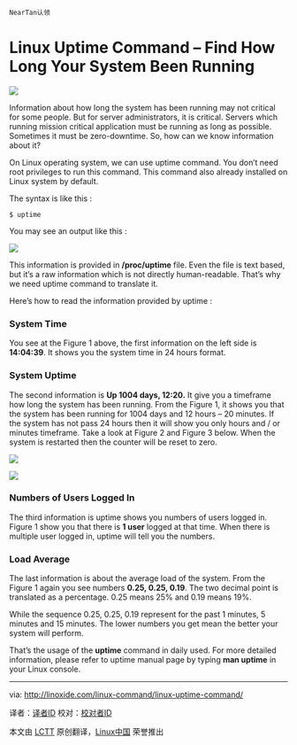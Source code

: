 	NearTan认领
Linux Uptime Command – Find How Long Your System Been Running
================================================================================
![](http://linoxide.com/wp-content/uploads/2013/11/linux-uptime-command.png)

Information about how long the system has been running may not critical for some people. But for server administrators, it is critical. Servers which running mission critical application must be running as long as possible. Sometimes it must be zero-downtime. So, how can we know information about it?

On Linux operating system, we can use uptime command. You don’t need root privileges to run this command. This command also already installed on Linux system by default.

The syntax is like this :

    $ uptime

You may see an output like this :

![](http://linoxide.com/wp-content/uploads/2013/11/uptime.png)

This information is provided in **/proc/uptime** file. Even the file is text based, but it’s a raw information which is not directly human-readable. That’s why we need uptime command to translate it.

Here’s how to read the information provided by uptime :

### System Time ###

You see at the Figure 1 above, the first information on the left side is **14:04:39**. It shows you the system time in 24 hours format.

### System Uptime ###

The second information is **Up 1004 days, 12:20.** It give you a timeframe how long the system has been running. From the Figure 1, it shows you that the system has been running for 1004 days and 12 hours – 20 minutes. If the system has not pass 24 hours then it will show you only hours and / or minutes timeframe. Take a look at Figure 2 and Figure 3 below. When the system is restarted then the counter will be reset to zero.

![](http://linoxide.com/wp-content/uploads/2013/11/uptime_minutes.png)

![](http://linoxide.com/wp-content/uploads/2013/11/uptime_hours1.png)

### Numbers of Users Logged In ###

The third information is uptime shows you numbers of users logged in. Figure 1 show you that there is **1 user** logged at that time. When there is multiple user logged in, uptime will tell you the numbers.

### Load Average ###

The last information is about the average load of the system. From the Figure 1 again you see numbers **0.25, 0.25, 0.19**. The two decimal point is translated as a percentage. 0.25 means 25% and 0.19 means 19%.

While the sequence 0.25, 0.25, 0.19 represent for the past 1 minutes, 5 minutes and 15 minutes. The lower numbers you get mean the better your system will perform.

That’s the usage of the **uptime** command in daily used. For more detailed information, please refer to uptime manual page by typing **man uptime** in your Linux console.

--------------------------------------------------------------------------------

via: http://linoxide.com/linux-command/linux-uptime-command/

译者：[译者ID](https://github.com/译者ID) 校对：[校对者ID](https://github.com/校对者ID)

本文由 [LCTT](https://github.com/LCTT/TranslateProject) 原创翻译，[Linux中国](http://linux.cn/) 荣誉推出